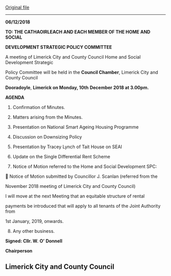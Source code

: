 [Original file](https://www.limerick.ie/sites/default/files/media/documents/2018-12/Agenda%2010.12.2018%20-%20Revised.pdf)

---
**06/12/2018**

**TO: THE CATHAOIRLEACH AND EACH MEMBER OF THE HOME AND SOCIAL**

**DEVELOPMENT STRATEGIC POLICY COMMITTEE**

A meeting of Limerick City and County Council Home and Social Development Strategic

Policy Committee will be held in the **Council Chamber**, Limerick City and County Council

**Dooradoyle**, **Limerick on Monday, 10th** **December 2018 at 3.00pm.**

**AGENDA**

1. Confirmation of Minutes.

2. Matters arising from the Minutes.

3. Presentation on National Smart Ageing Housing Programme

4. Discussion on Downsizing Policy

5. Presentation by Tracey Lynch of Tait House on SEAI

6. Update on the Single Differential Rent Scheme

7. Notice of Motion referred to the Home and Social Development SPC:

 Notice of Motion submitted by Councillor J. Scanlan (referred from the

November 2018 meeting of Limerick City and County Council)

I will move at the next Meeting that an equitable structure of rental

payments be introduced that will apply to all tenants of the Joint Authority from

1st January, 2019, onwards.

8. Any other business.

**Signed: Cllr. W.** **O’** **Donnell**

**Chairperson**

**Limerick City and County Council**
---
